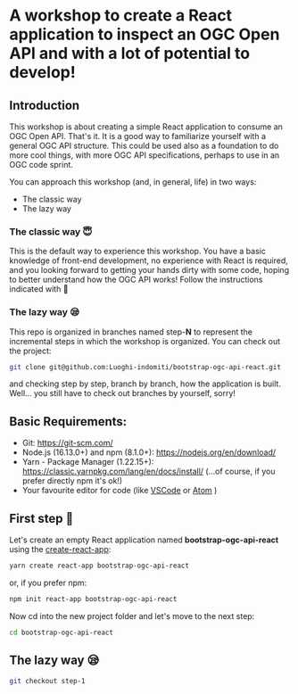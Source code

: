 # A workshop to create a React application to inspect an OGC Open API and with a lot of potential to develop!

## Introduction

This workshop is about creating a simple React application to consume an OGC Open API. That's it. It is a good way to familiarize yourself with a general OGC API structure. This could be used also as a foundation to do more cool things, with more OGC API specifications, perhaps to use in an OGC code sprint.

You can approach this workshop (and, in general, life) in two ways:

* The classic way
* The lazy way

### The classic way :innocent:

This is the default way to experience this workshop. You have a basic knowledge of front-end development, no experience with React is required, and you looking forward to getting your hands dirty with some code, hoping to better understand how the OGC API works! Follow the instructions indicated with :rocket:

### The lazy way :sleepy:

This repo is organized in branches named step-**N** to represent the incremental steps in which the workshop is organized. You can check out the project:

```bash
git clone git@github.com:Luoghi-indomiti/bootstrap-ogc-api-react.git
```

and checking step by step, branch by branch, how the application is built. Well... you still have to check out branches by yourself, sorry!


## Basic Requirements:

* Git: https://git-scm.com/
* Node.js (16.13.0+) and npm (8.1.0+): https://nodejs.org/en/download/ 
* Yarn - Package Manager (1.22.15+): https://classic.yarnpkg.com/lang/en/docs/install/ (...of course, if you prefer directly npm it's ok!)
* Your favourite editor for code (like [VSCode](https://code.visualstudio.com) or [Atom](https://atom.io) )


## First step :rocket: 

Let's create an empty React application named **bootstrap-ogc-api-react** using the [create-react-app](https://github.com/facebook/create-react-app):

```bash
yarn create react-app bootstrap-ogc-api-react
```
or, if you prefer npm:

```bash
npm init react-app bootstrap-ogc-api-react
```
Now cd into the new project folder and let's move to the next step:

```bash
cd bootstrap-ogc-api-react
```


## The lazy way :sleepy:

```bash
git checkout step-1
```

